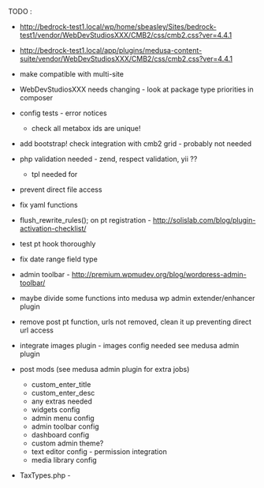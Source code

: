 
TODO :

  - http://bedrock-test1.local/wp/home/sbeasley/Sites/bedrock-test1/vendor/WebDevStudiosXXX/CMB2/css/cmb2.css?ver=4.4.1
  - http://bedrock-test1.local/app/plugins/medusa-content-suite/vendor/WebDevStudiosXXX/CMB2/css/cmb2.css?ver=4.4.1
  - make compatible with multi-site
  - WebDevStudiosXXX needs changing - look at package type priorities in composer
  - config tests - error notices
    - check all metabox ids are unique!
  - add bootstrap! check integration with cmb2 grid - probably not needed
  - php validation needed - zend, respect validation, yii ?? 
    - tpl needed for 
  - prevent direct file access
  - fix yaml functions
  - flush_rewrite_rules(); on pt registration - http://solislab.com/blog/plugin-activation-checklist/
  - test pt hook thoroughly
  - fix date range field type
  - admin toolbar - http://premium.wpmudev.org/blog/wordpress-admin-toolbar/
  - maybe divide some functions into medusa wp admin extender/enhancer plugin
  - remove post pt function, urls not removed, clean it up preventing direct url access 
  - integrate images plugin - images config needed see medusa admin plugin
  - post mods (see medusa admin plugin for extra jobs)
    - custom_enter_title
    - custom_enter_desc
    - any extras needed
    - widgets config
    - admin menu config
    - admin toolbar config
    - dashboard config
    - custom admin theme?
    - text editor config - permission integration
    - media library config

  - TaxTypes.php - 